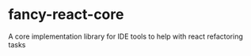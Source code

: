 # fancy-react-core

A core implementation library for IDE tools to help with react refactoring tasks
